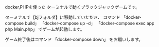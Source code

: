 docker,PHPを使った
ターミナルで動くブラックジャックゲームです。

ターミナルで【bjフォルダ】に移動していただき、
コマンド
「docker-compose build」
「docker-compose up -d」
「docker-compose exec app php Main.php」
でゲームが起動します。

ゲーム終了後はコマンド
「docker-compose down」
をお願いします。
